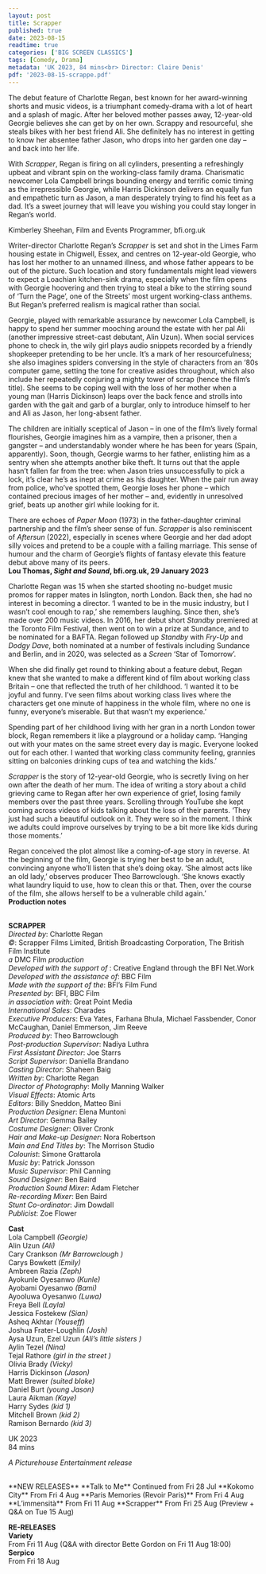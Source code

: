 ```yaml
---
layout: post
title: Scrapper
published: true
date: 2023-08-15
readtime: true
categories: ['BIG SCREEN CLASSICS']
tags: [Comedy, Drama]
metadata: 'UK 2023, 84 mins<br> Director: Claire Denis'
pdf: '2023-08-15-scrappe.pdf'
---
```



The debut feature of Charlotte Regan, best known for her award-winning shorts and music videos, is a triumphant comedy-drama with a lot of heart and a splash of magic. After her beloved mother passes away, 12-year-old Georgie believes she can get by on her own. Scrappy and resourceful, she steals bikes with her best friend Ali. She definitely has no interest in getting to know her absentee father Jason, who drops into her garden one day – and back into her life.

With _Scrapper_, Regan is firing on all cylinders, presenting a refreshingly upbeat and vibrant spin on the working-class family drama. Charismatic newcomer Lola Campbell brings bounding energy and terrific comic timing as the irrepressible Georgie, while Harris Dickinson delivers an equally fun and empathetic turn as Jason, a man desperately trying to find his feet as a dad. It’s a sweet journey that will leave you wishing you could stay longer in Regan’s world.

Kimberley Sheehan, Film and Events Programmer, bfi.org.uk

Writer-director Charlotte Regan’s _Scrapper_ is set and shot in the Limes Farm housing estate in Chigwell, Essex, and centres on 12-year-old Georgie, who has lost her mother to an unnamed illness, and whose father appears to be out of the picture. Such location and story fundamentals might lead viewers to expect a Loachian kitchen-sink drama, especially when the film opens with Georgie hoovering and then trying to steal a bike to the stirring sound of ‘Turn the Page’, one of the Streets’ most urgent working-class anthems. But Regan’s preferred realism is magical rather than social.

Georgie, played with remarkable assurance by newcomer Lola Campbell, is happy to spend her summer mooching around the estate with her pal Ali (another impressive street-cast debutant, Alin Uzun). When social services phone to check in, the wily girl plays audio snippets recorded by a friendly shopkeeper pretending to be her uncle. It’s a mark of her resourcefulness; she also imagines spiders conversing in the style of characters from an ‘80s computer game, setting the tone for creative asides throughout, which also include her repeatedly conjuring a mighty tower of scrap (hence the film’s title). She seems to be coping well with the loss of her mother when a young man (Harris Dickinson) leaps over the back fence and strolls into garden with the gait and garb of a burglar, only to introduce himself to her and Ali as Jason, her long-absent father.

The children are initially sceptical of Jason – in one of the film’s lively formal flourishes, Georgie imagines him as a vampire, then a prisoner, then a gangster – and understandably wonder where he has been for years (Spain, apparently). Soon, though, Georgie warms to her father, enlisting him as a sentry when she attempts another bike theft. It turns out that the apple hasn’t fallen far from the tree: when Jason tries unsuccessfully to pick a lock, it’s clear he’s as inept at crime as his daughter. When the pair run away from police, who’ve spotted them, Georgie loses her phone – which contained precious images of her mother – and, evidently in unresolved grief, beats up another girl while looking for it.

There are echoes of _Paper Moon_ (1973) in the father-daughter criminal partnership and the film’s sheer sense of fun. _Scrapper_ is also reminiscent of _Aftersun_ (2022), especially in scenes where Georgie and her dad adopt silly voices and pretend to be a couple with a failing marriage. This sense of humour and the charm of Georgie’s flights of fantasy elevate this feature debut above many of its peers.  
**Lou Thomas, _Sight and Sound_, bfi.org.uk, 29 January 2023**  

Charlotte Regan was 15 when she started shooting no-budget music promos for rapper mates in Islington, north London. Back then, she had no interest in becoming a director. ‘I wanted to be in the music industry, but I wasn’t cool enough to rap,’ she remembers laughing. Since then, she’s made over 200 music videos. In 2016, her debut short _Standby_ premiered at the Toronto Film Festival, then went on to win a prize at Sundance, and to be nominated for a BAFTA. Regan followed up _Standby_ with _Fry-Up_ and _Dodgy Dave_, both nominated at a number of festivals including Sundance and Berlin, and in 2020, was selected as a _Screen_ ‘Star of Tomorrow’.

When she did finally get round to thinking about a feature debut, Regan knew that she wanted to make a different kind of film about working class Britain – one that reflected the truth of her childhood. ‘I wanted it to be joyful and funny. I’ve seen films about working class lives where the characters get one minute of happiness in the whole film, where no one is funny, everyone’s miserable. But that wasn’t my experience.’

Spending part of her childhood living with her gran in a north London tower block, Regan remembers it like a playground or a holiday camp. ‘Hanging out with your mates on the same street every day is magic. Everyone looked out for each other. I wanted that working class community feeling, grannies sitting on balconies drinking cups of tea and watching the kids.’

_Scrapper_ is the story of 12-year-old Georgie, who is secretly living on her own after the death of her mum. The idea of writing a story about a child grieving came to Regan after her own experience of grief, losing family members over the past three years. Scrolling through YouTube she kept coming across videos of kids talking about the loss of their parents. ‘They just had such a beautiful outlook on it. They were so in the moment. I think we adults could improve ourselves by trying to be a bit more like kids during those moments.’

Regan conceived the plot almost like a coming-of-age story in reverse. At the beginning of the film, Georgie is trying her best to be an adult, convincing anyone who’ll listen that she’s doing okay. ‘She almost acts like an old lady,’ observes producer Theo Barrowclough. ‘She knows exactly what laundry liquid to use, how to clean this or that. Then, over the course of the film, she allows herself to be a vulnerable child again.’  
**Production notes**  
<br>

**SCRAPPER**  
_Directed by_: Charlotte Regan  
_©_: Scrapper Films Limited, British Broadcasting Corporation, The British Film Institute  
_a_ DMC Film _production_  
_Developed with the support of_ : Creative England through the BFI Net.Work  
_Developed with the assistance of_: BBC Film  
_Made with the support of the_: BFI’s Film Fund  
_Presented by_: BFI, BBC Film  
_in association with_: Great Point Media  
_International Sales_: Charades  
_Executive Producers_: Eva Yates, Farhana Bhula, Michael Fassbender, Conor McCaughan, Daniel Emmerson, Jim Reeve  
_Produced by_: Theo Barrowclough  
_Post-production Supervisor_: Nadiya Luthra  
_First Assistant Director_: Joe Starrs  
_Script Supervisor_: Daniella Brandano  
_Casting Director_: Shaheen Baig  
_Written by_: Charlotte Regan  
_Director of Photography_: Molly Manning Walker  
_Visual Effects_: Atomic Arts  
_Editors_: Billy Sneddon, Matteo Bini  
_Production Designer_: Elena Muntoni  
_Art Director_: Gemma Bailey  
_Costume Designer_: Oliver Cronk  
_Hair and Make-up Designer_: Nora Robertson  
_Main and End Titles by_: The Morrison Studio  
_Colourist_: Simone Grattarola  
_Music by_: Patrick Jonsson  
_Music Supervisor_: Phil Canning  
_Sound Designer_: Ben Baird  
_Production Sound Mixer_: Adam Fletcher  
_Re-recording Mixer_: Ben Baird  
_Stunt Co-ordinator_: Jim Dowdall  
_Publicist_: Zoe Flower  

**Cast**  
Lola Campbell _(Georgie)_  
Alin Uzun _(Ali)_  
Cary Crankson _(Mr Barrowclough )_  
Carys Bowkett _(Emily)_  
Ambreen Razia _(Zeph)_  
Ayokunle Oyesanwo _(Kunle)_  
Ayobami Oyesanwo _(Bami)_  
Ayooluwa Oyesanwo _(Luwa)_  
Freya Bell _(Layla)_  
Jessica Fostekew _(Sian)_  
Asheq Akhtar _(Youseff)_  
Joshua Frater-Loughlin _(Josh)_  
Aysa Uzun, Ezel Uzun _(Ali’s little sisters )_  
Aylin Tezel _(Nina)_  
Tejal Rathore _(girl in the street )_  
Olivia Brady _(Vicky)_  
Harris Dickinson _(Jason)_  
Matt Brewer _(suited bloke)_  
Daniel Burt _(young Jason)_  
Laura Aikman _(Kaye)_  
Harry Sydes _(kid 1)_  
Mitchell Brown _(kid 2)_  
Ramison Bernardo _(kid 3)_  

UK 2023  
84 mins  

_A Picturehouse Entertainment release_  

<br>
**NEW RELEASES**  
**Talk to Me**  
Continued from Fri 28 Jul  
**Kokomo City**  
From Fri 4 Aug  
**Paris Memories (Revoir Paris)**  
From Fri 4 Aug  
**L’immensità**  
From Fri 11 Aug  
**Scrapper**  
From Fri 25 Aug (Preview + Q&A on Tue 15 Aug)  

**RE-RELEASES**  
**Variety**  
From Fri 11 Aug (Q&A with director Bette Gordon on Fri 11 Aug 18:00)  
**Serpico**  
From Fri 18 Aug  
<!--stackedit_data:
eyJoaXN0b3J5IjpbOTQ3NzE0Njg1XX0=
-->